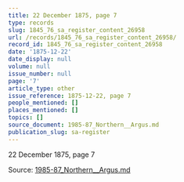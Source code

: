 ```yaml
---
title: 22 December 1875, page 7
type: records
slug: 1845_76_sa_register_content_26958
url: /records/1845_76_sa_register_content_26958/
record_id: 1845_76_sa_register_content_26958
date: '1875-12-22'
date_display: null
volume: null
issue_number: null
page: '7'
article_type: other
issue_reference: 1875-12-22, page 7
people_mentioned: []
places_mentioned: []
topics: []
source_document: 1985-87_Northern__Argus.md
publication_slug: sa-register
---
```


22 December 1875, page 7

Source: [1985-87_Northern__Argus.md](/downloads/markdown/1985-87_Northern__Argus.md)
